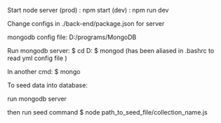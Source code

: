 Start node server
  (prod) : npm start
  (dev) : npm run dev

Change configs in ./back-end/package.json for server

mongodb config file:
  D:/programs/MongoDB

Run mongodb server:
  $ cd D:
  $ mongod (has been aliased in .bashrc to read yml config file )

In another cmd:
  $ mongo


To seed data into database:

run mongodb server

then run seed command
$ node path_to_seed_file/collection_name.js


